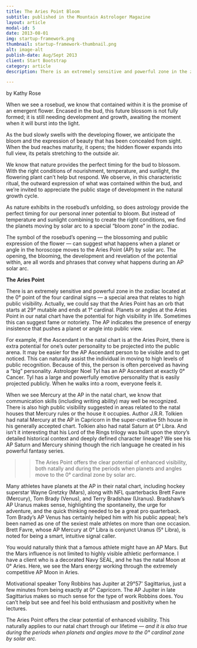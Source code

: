 ```yaml
---
title: The Aries Point Bloom
subtitle: published in the Mountain Astrologer Magazine
layout: article
modal-id: 5
date: 2013-08-01
img: startup-framework.png
thumbnail: startup-framework-thumbnail.png
alt: image-alt
publish-date: Aug/Sept 2013
client: Start Bootstrap
category: article
description: There is an extremely sensitive and powerful zone in the zodiac located at the 0 degrees point of the four cardinal signs - a special area that relates to high public visibility. Actually, we could say that the Aries Point has an orb that starts at 29 degrees mutable and ends at 1 degree cardinal. Planets or angles at the Aries Point in our natal chart have the potential for high visibility in life. Sometimes this can suggest fame or notoriety. The AP indicates the presence of energy insistence that pushes a planet or angle into public view.

---
```

by Kathy Rose

When we see a rosebud, we
know that contained within it is the
promise of an emergent flower.
Encased in the bud, this future blossom
is not fully formed; it is still
needing development and growth,
awaiting the moment when it will
burst into the light.

As the bud slowly swells with the
developing flower, we anticipate the
bloom and the expression of beauty
that has been concealed from sight.
When the bud reaches maturity, it
opens; the hidden flower expands into
full view, its petals stretching to the
outside air.

We know that nature provides
the perfect timing for the bud to
blossom. With the right conditions
of nourishment, temperature, and
sunlight, the flowering plant can’t help
but respond. We observe, in this characteristic
ritual, the outward expression
of what was contained within the
bud, and we’re invited to appreciate
the public stage of development in the
natural growth cycle.

As nature exhibits in the rosebud’s
unfolding, so does astrology provide
the perfect timing for our personal
inner potential to bloom. But instead
of temperature and sunlight combining
to create the right conditions, we
find the planets moving by solar arc to
a special “bloom zone” in the zodiac.

The symbol of the rosebud’s
opening — the blossoming and public
expression of the flower — can
suggest what happens when a planet
or angle in the horoscope moves to
the Aries Point (AP) by solar arc. The
opening, the blooming, the development
and revelation of the potential within, are all words and phrases that
convey what happens during an AP
solar arc.



**The Aries Point**

There is an extremely sensitive and
powerful zone in the zodiac located at
the 0° point of the four cardinal signs —
a special area that relates to high public
visibility. Actually, we could say that the
Aries Point has an orb that starts at 29°
mutable and ends at 1° cardinal. Planets
or angles at the Aries Point in our natal
chart have the potential for high visibility
in life. Sometimes this can suggest
fame or notoriety. The AP indicates
the presence of energy insistence that
pushes a planet or angle into public
view.

For example, if the Ascendant in
the natal chart is at the Aries Point,
there is extra potential for one’s outer
personality to be projected into the public
arena. It may be easier for the AP
Ascendant person to be visible and to
get noticed. This can naturally assist the
individual in moving to high levels of
public recognition. Because of this, the
person is often perceived as having a
“big” personality. Astrologer Noel Tyl
has an AP Ascendant at exactly 0°
Cancer. Tyl has a large and powerfully
emotive personality that is easily projected
publicly. When he walks into a
room, everyone feels it.

When we see Mercury at the AP in
the natal chart, we know that communication
skills (including writing ability)
may well be recognized. There is also
high public visibility suggested in areas
related to the natal houses that Mercury
rules or the house it occupies. Author
J.R.R. Tolkien had natal Mercury at the
AP in Capricorn in the super-creative
5th house in his generally accepted
chart. Tolkien also had natal Saturn at
0° Libra. And isn’t it interesting that his
Lord of the Rings trilogy was built upon
the story’s detailed historical context
and deeply defined character lineage?
We see his AP Saturn and Mercury shining
though the rich language he created
in his powerful fantasy series.

>>The Aries Point offers
the clear potential of
enhanced visibility,
both natally and during
the periods when
planets and angles
move to the 0° cardinal
zone by solar arc.

Many athletes have planets at  the
AP in their natal chart, including hockey
superstar Wayne Gretzky (Mars), along
with NFL quarterbacks Brett Favre
(Mercury), Tom Brady (Venus), and
Terry Bradshaw (Uranus). Bradshaw’s
AP Uranus makes sense, highlighting
the spontaneity, the urge for adventure,
and the quick thinking needed to be a
great pro quarterback. Tom Brady’s AP
Venus has certainly helped him with
his public appeal; he’s been named as
one of the sexiest male athletes on more
than one occasion. Brett Favre, whose
AP Mercury at 0° Libra is conjunct Uranus
(5° Libra), is noted for being a
smart, intuitive signal caller.

You would naturally think that a
famous athlete might have an AP Mars.
But the Mars influence is not limited
to highly visible athletic performance.
I have a client who is a decorated Navy
SEAL, and he has the natal Moon at 0°
Aries. Here, we see the Mars energy
working through the extremely competitive
AP Moon in Aries.

Motivational speaker Tony Robbins
has Jupiter at 29°57' Sagittarius, just a
few minutes from being exactly at 0°
Capricorn. The AP Jupiter in late Sagittarius
makes so much sense for the type
of work Robbins does. You can’t help
but see and feel his bold enthusiasm
and positivity when he lectures.

The Aries Point offers the clear
potential of enhanced visibility. This naturally
applies to our natal chart through
our lifetime — *and it is also true during
the periods when planets and angles
move to the 0° cardinal zone by solar arc.*